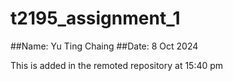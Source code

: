 # t2195_assignment_1

##Name: Yu Ting Chaing
##Date: 8 Oct 2024

This is added in the remoted repository at 15:40 pm
